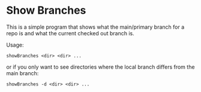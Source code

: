 # Show Branches

This is a simple program that shows what the main/primary branch for a repo is and what the current checked out branch is.

Usage: 

```showBranches <dir> <dir> ...```

or if you only want to see directories where the local branch differs from the main branch: 

```showBranches -d <dir> <dir> ...```
